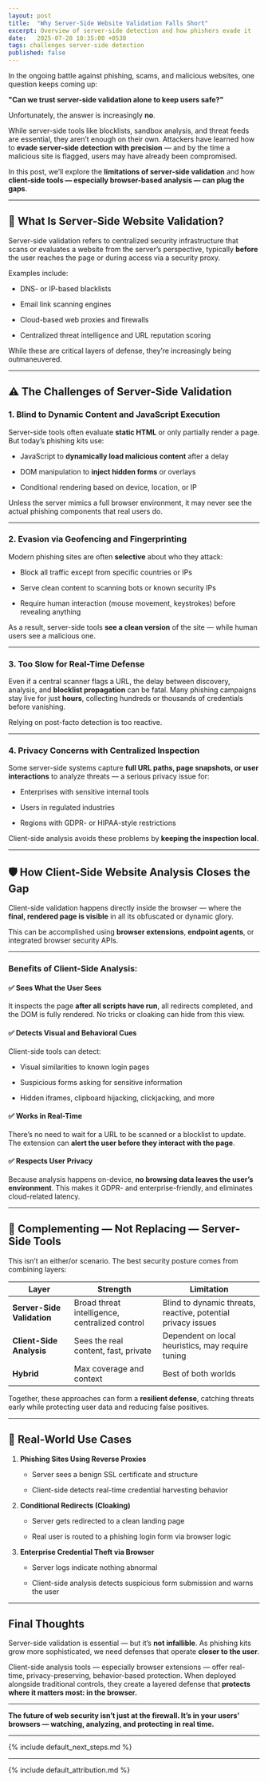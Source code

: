 ```yaml
---
layout: post
title:  "Why Server-Side Website Validation Falls Short"
excerpt: Overview of server-side detection and how phishers evade it
date:   2025-07-28 10:35:00 +0530
tags: challenges server-side detection
published: false
---
```


In the ongoing battle against phishing, scams, and malicious websites, one question keeps coming up:

**"Can we trust server-side validation alone to keep users safe?"**

Unfortunately, the answer is increasingly **no**.

While server-side tools like blocklists, sandbox analysis, and threat feeds are essential, they aren’t enough on their own. Attackers have learned how to **evade server-side detection with precision** — and by the time a malicious site is flagged, users may have already been compromised.

In this post, we’ll explore the **limitations of server-side validation** and how **client-side tools — especially browser-based analysis — can plug the gaps**.

---

## **🧱 What Is Server-Side Website Validation?**

Server-side validation refers to centralized security infrastructure that scans or evaluates a website from the server’s perspective, typically **before** the user reaches the page or during access via a security proxy.

Examples include:

* DNS- or IP-based blacklists

* Email link scanning engines

* Cloud-based web proxies and firewalls

* Centralized threat intelligence and URL reputation scoring

While these are critical layers of defense, they’re increasingly being outmaneuvered.

---

## **⚠️ The Challenges of Server-Side Validation**

### **1\. Blind to Dynamic Content and JavaScript Execution**

Server-side tools often evaluate **static HTML** or only partially render a page. But today’s phishing kits use:

* JavaScript to **dynamically load malicious content** after a delay

* DOM manipulation to **inject hidden forms** or overlays

* Conditional rendering based on device, location, or IP

Unless the server mimics a full browser environment, it may never see the actual phishing components that real users do.

---

### **2\. Evasion via Geofencing and Fingerprinting**

Modern phishing sites are often **selective** about who they attack:

* Block all traffic except from specific countries or IPs

* Serve clean content to scanning bots or known security IPs

* Require human interaction (mouse movement, keystrokes) before revealing anything

As a result, server-side tools **see a clean version** of the site — while human users see a malicious one.

---

### **3\. Too Slow for Real-Time Defense**

Even if a central scanner flags a URL, the delay between discovery, analysis, and **blocklist propagation** can be fatal. Many phishing campaigns stay live for just **hours**, collecting hundreds or thousands of credentials before vanishing.

Relying on post-facto detection is too reactive.

---

### **4\. Privacy Concerns with Centralized Inspection**

Some server-side systems capture **full URL paths, page snapshots, or user interactions** to analyze threats — a serious privacy issue for:

* Enterprises with sensitive internal tools

* Users in regulated industries

* Regions with GDPR- or HIPAA-style restrictions

Client-side analysis avoids these problems by **keeping the inspection local**.

---

## **🛡️ How Client-Side Website Analysis Closes the Gap**

Client-side validation happens directly inside the browser — where the **final, rendered page is visible** in all its obfuscated or dynamic glory.

This can be accomplished using **browser extensions**, **endpoint agents**, or integrated browser security APIs.

---

### **Benefits of Client-Side Analysis:**

#### **✅ Sees What the User Sees**

It inspects the page **after all scripts have run**, all redirects completed, and the DOM is fully rendered. No tricks or cloaking can hide from this view.

#### **✅ Detects Visual and Behavioral Cues**

Client-side tools can detect:

* Visual similarities to known login pages

* Suspicious forms asking for sensitive information

* Hidden iframes, clipboard hijacking, clickjacking, and more

#### **✅ Works in Real-Time**

There’s no need to wait for a URL to be scanned or a blocklist to update. The extension can **alert the user before they interact with the page**.

#### **✅ Respects User Privacy**

Because analysis happens on-device, **no browsing data leaves the user’s environment**. This makes it GDPR- and enterprise-friendly, and eliminates cloud-related latency.

---

## **🧩 Complementing — Not Replacing — Server-Side Tools**

This isn’t an either/or scenario. The best security posture comes from combining layers:

| Layer | Strength | Limitation |
| ----- | ----- | ----- |
| **Server-Side Validation** | Broad threat intelligence, centralized control | Blind to dynamic threats, reactive, potential privacy issues |
| **Client-Side Analysis** | Sees the real content, fast, private | Dependent on local heuristics, may require tuning |
| **Hybrid** | Max coverage and context | Best of both worlds |

Together, these approaches can form a **resilient defense**, catching threats early while protecting user data and reducing false positives.

---

## **🔧 Real-World Use Cases**

1. **Phishing Sites Using Reverse Proxies**

   * Server sees a benign SSL certificate and structure

   * Client-side detects real-time credential harvesting behavior

2. **Conditional Redirects (Cloaking)**

   * Server gets redirected to a clean landing page

   * Real user is routed to a phishing login form via browser logic

3. **Enterprise Credential Theft via Browser**

   * Server logs indicate nothing abnormal

   * Client-side analysis detects suspicious form submission and warns the user

---

## **Final Thoughts**

Server-side validation is essential — but it’s **not infallible**. As phishing kits grow more sophisticated, we need defenses that operate **closer to the user**.

Client-side analysis tools — especially browser extensions — offer real-time, privacy-preserving, behavior-based protection. When deployed alongside traditional controls, they create a layered defense that **protects where it matters most: in the browser.**

---

**The future of web security isn’t just at the firewall. It’s in your users’ browsers — watching, analyzing, and protecting in real time.**

---

{% include default_next_steps.md %}

---

{% include default_attribution.md %}
